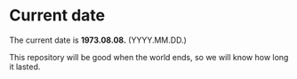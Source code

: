 # Current date

The current date is **1973.08.08.** (YYYY.MM.DD.)

This repository will be good when the world ends, so we will know how long it lasted.